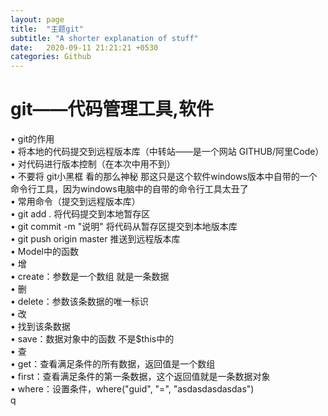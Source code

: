 ```yaml
---
layout: page
title:  "主题git"
subtitle: "A shorter explanation of stuff"
date:   2020-09-11 21:21:21 +0530
categories: Github
---
```


# git——代码管理工具,软件
• git的作用<br>
• 将本地的代码提交到远程版本库（中转站——是一个网站 GITHUB/阿里Code）<br>
• 对代码进行版本控制（在本次中用不到）<br>
• 不要将 git小黑框 看的那么神秘 那这只是这个软件windows版本中自带的一个命令行工具，因为windows电脑中的自带的命令行工具太丑了<br>
• 常用命令（提交到远程版本库）<br>
• git add . 将代码提交到本地暂存区<br>
• git commit -m "说明" 将代码从暂存区提交到本地版本库<br>
• git push origin master  推送到远程版本库<br>
• Model中的函数<br>
• 增<br>
• create：参数是一个数组 就是一条数据<br>
• 删<br>
• delete：参数该条数据的唯一标识<br>
• 改<br>
• 找到该条数据<br>
• save：数据对象中的函数 不是$this中的<br>
• 查<br>
• get：查看满足条件的所有数据，返回值是一个数组<br>
• first：查看满足条件的第一条数据，这个返回值就是一条数据对象<br>
• where：设置条件，where("guid", "=", "asdasdasdasdas")<br>q